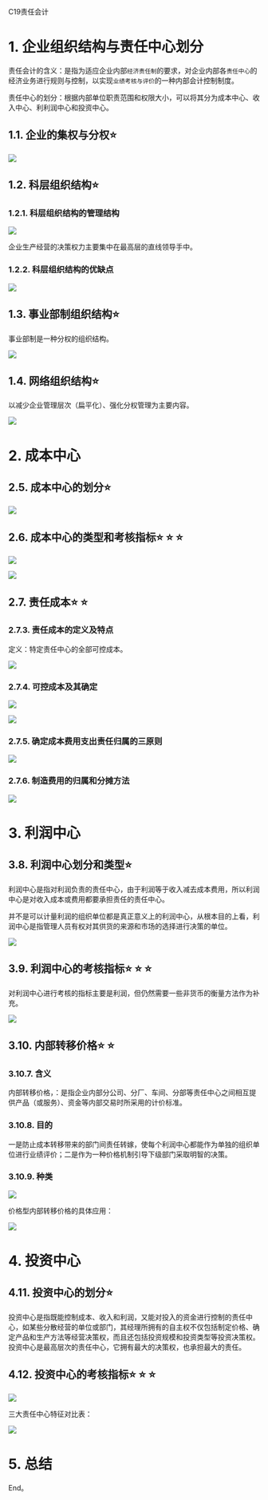 C19责任会计

# 1. 企业组织结构与责任中心划分

责任会计的含义：是指为适应企业内部`经济责任制`的要求，对企业内部各`责任中心`的经济业务进行规则与控制，以实现`业绩考核与评价`的一种内部会计控制制度。

责任中心的划分：根据内部单位职责范围和权限大小，可以将其分为成本中心、收入中心、利利润中心和投资中心。

## 1.1. 企业的集权与分权:star: 

![](media/038263b6ce1a541943f9d619c55cfafe.png)

## 1.2. 科层组织结构:star: 

### 1.2.1. 科层组织结构的管理结构

![](media/432eadcdf2f81ffb88712232c2c180a5.png)

企业生产经营的决策权力主要集中在最高层的直线领导手中。

### 1.2.2. 科层组织结构的优缺点

![](media/d1a95172fd08728f228ef00dcaa0b0cb.png)

## 1.3. 事业部制组织结构:star: 

事业部制是一种分权的组织结构。

![](media/a785e65731a1bcb26aa26889393a4c36.png)

## 1.4. 网络组织结构:star: 

以减少企业管理层次（扁平化）、强化分权管理为主要内容。

![](media/9d02512a5bcb011fc0dddd514a97afa0.png)

# 2. 成本中心

## 2.5. 成本中心的划分:star: 

![](media/733d4aea3980091bb326701a3d7d009b.png)

## 2.6. 成本中心的类型和考核指标:star: :star: :star: 

![](media/da2fce4ac295cd24a5c1f9319ef58c78.png)

![](media/aeb16eb66634202757efeaf14aaa4f0b.png)

## 2.7. 责任成本:star: :star: 

### 2.7.3. 责任成本的定义及特点

定义：特定责任中心的全部可控成本。

![](media/4d4d573847c22079477e7a54f1e5fe20.png)

### 2.7.4. 可控成本及其确定

![](media/3c1e26085a7914caacb9b7ce1dc125b3.png)

![](media/5c580c86349566cfa8a5ab25a8deaf06.png)

### 2.7.5. 确定成本费用支出责任归属的三原则

![](media/06f3fde26a1a640126735068e79710a6.png)

### 2.7.6. 制造费用的归属和分摊方法

![](media/bf0e498d9d906e845189e1b3b2ba2266.png)

# 3. 利润中心

## 3.8. 利润中心划分和类型:star: 

利润中心是指对利润负责的责任中心，由于利润等于收入减去成本费用，所以利润中心是对收入成本或费用都要承担责任的责任中心。

并不是可以计量利润的组织单位都是真正意义上的利润中心，从根本目的上看，利润中心是指管理人员有权对其供货的来源和市场的选择进行决策的单位。

![](media/901be55391944821f42e42cca7a83bc9.png)

## 3.9. 利润中心的考核指标:star: :star: :star: 

对利润中心进行考核的指标主要是利润，但仍然需要一些非货币的衡量方法作为补充。

![](media/62f35f06eb19f6fe1852cfca5a453df4.png)

## 3.10. 内部转移价格:star: :star: 

### 3.10.7. 含义

内部转移价格，：是指企业内部分公司、分厂、车间、分部等责任中心之间相互提供产品（或服务）、资金等内部交易时所采用的计价标准。

### 3.10.8. 目的

一是防止成本转移带来的部门间责任转嫁，使每个利润中心都能作为单独的组织单位进行业绩评价；二是作为一种价格机制引导下级部门采取明智的决策。

### 3.10.9. 种类

![](media/012a01dd0836bdf7264313d0caf2cf32.png)

价格型内部转移价格的具体应用：

![](media/96080d95fa28467267998e6516291be7.png)

# 4. 投资中心

## 4.11. 投资中心的划分:star: 

投资中心是指既能控制成本、收入和利润，又能对投入的资金进行控制的责任中心，如某些分散经营的单位或部门，其经理所拥有的自主权不仅包括制定价格、确定产品和生产方法等经营决策权，而且还包括投资规模和投资类型等投资决策权。投资中心是最高层次的责任中心，它拥有最大的决策权，也承担最大的责任。

## 4.12. 投资中心的考核指标:star: :star: :star: 

![](media/6aeb740a55cb8e60efbde0200e23992f.png)

三大责任中心特征对比表：

![](media/89619d604c0b800585102938d4000e57.png)

# 5. 总结

End。

